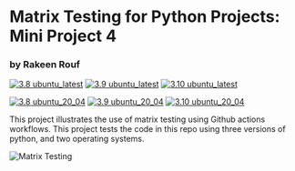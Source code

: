 # Matrix Testing for Python Projects: Mini Project 4
### by Rakeen Rouf

[![3.8 ubuntu_latest](https://byob.yarr.is/nogibjj/rmr_62_matrix_testing/ubuntu_latest_Python_3_7)](https://github.com/nogibjj/rmr_62_matrix_testing/actions/workflows/python_ci_cd.yml)
[![3.9 ubuntu_latest](https://byob.yarr.is/nogibjj/rmr_62_matrix_testing/ubuntu_latest_Python_3_8)](https://github.com/nogibjj/rmr_62_matrix_testing/actions/workflows/python_ci_cd.yml)
[![3.10 ubuntu_latest](https://byob.yarr.is/nogibjj/rmr_62_matrix_testing/ubuntu_latest_Python_3_9)](https://github.com/nogibjj/rmr_62_matrix_testing/actions/workflows/python_ci_cd.yml)

[![3.8 ubuntu_20_04](https://byob.yarr.is/nogibjj/rmr_62_matrix_testing/ubuntu_20_04_Python_3_7)](https://github.com/nogibjj/rmr_62_matrix_testing/actions/workflows/python_ci_cd.yml)
[![3.9 ubuntu_20_04](https://byob.yarr.is/nogibjj/rmr_62_matrix_testing/ubuntu_20_04_Python_3_8)](https://github.com/nogibjj/rmr_62_matrix_testing/actions/workflows/python_ci_cd.yml)
[![3.10 ubuntu_20_04](https://byob.yarr.is/nogibjj/rmr_62_matrix_testing/ubuntu_20_04_Python_3_9)](https://github.com/nogibjj/rmr_62_matrix_testing/actions/workflows/python_ci_cd.yml)

This project illustrates the use of matrix testing using Github actions workflows. This project tests the code in this repo using three versions of python, and two operating systems.

![Matrix Testing](https://user-images.githubusercontent.com/36940292/269696659-31c9fa7c-bc81-4316-93f2-bb58ef8d72fe.png)